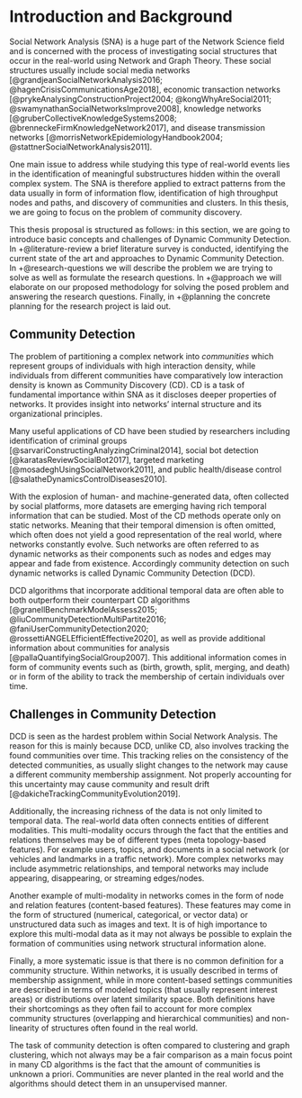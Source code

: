 # Introduction and Background

Social Network Analysis (SNA) is a huge part of the Network Science field and is concerned with the process of investigating social structures that occur in the real-world using Network and Graph Theory. These social structures usually include social media networks [@grandjeanSocialNetworkAnalysis2016; @hagenCrisisCommunicationsAge2018], economic transaction networks [@prykeAnalysingConstructionProject2004; @kongWhyAreSocial2011; @swamynathanSocialNetworksImprove2008], knowledge networks [@gruberCollectiveKnowledgeSystems2008; @brenneckeFirmKnowledgeNetwork2017], and disease transmission networks [@morrisNetworkEpidemiologyHandbook2004; @stattnerSocialNetworkAnalysis2011].

One main issue to address while studying this type of real-world events lies in the identification of meaningful substructures hidden within the overall complex system. The SNA is therefore applied to extract patterns from the data usually in form of information flow, identification of high throughput nodes and paths, and discovery of communities and clusters. In this thesis, we are going to focus on the problem of community discovery.

This thesis proposal is structured as follows: in this section, we are going to introduce basic concepts and challenges of Dynamic Community Detection. In +@literature-review a brief literature survey is conducted, identifying the current state of the art and approaches to Dynamic Community Detection. In +@research-questions we will describe the problem we are trying to solve as well as formulate the research questions. In +@approach we will elaborate on our proposed methodology for solving the posed problem and answering the research questions. Finally, in +@planning the concrete planning for the research project is laid out.

## Community Detection

The problem of partitioning a complex network into *communities* which represent groups of individuals with high interaction density, while individuals from different communities have comparatively low interaction density is known as Community Discovery (CD). CD is a task of fundamental importance within SNA as it discloses deeper properties of networks. It provides insight into networks’ internal structure and its organizational principles.

Many useful applications of CD have been studied by researchers including identification of criminal groups [@sarvariConstructingAnalyzingCriminal2014], social bot detection [@karatasReviewSocialBot2017], targeted marketing [@mosadeghUsingSocialNetwork2011], and public health/disease control [@salatheDynamicsControlDiseases2010].

With the explosion of human- and machine-generated data, often collected by social platforms, more datasets are emerging having rich temporal information that can be studied. Most of the CD methods operate only on static networks. Meaning that their temporal dimension is often omitted, which often does not yield a good representation of the real world, where networks constantly evolve. Such networks are often referred to as dynamic networks as their components such as nodes and edges may appear and fade from existence. Accordingly community detection on such dynamic networks is called Dynamic Community Detection (DCD).

DCD algorithms that incorporate additional temporal data are often able to both outperform their counterpart CD algorithms [@granellBenchmarkModelAssess2015; @liuCommunityDetectionMultiPartite2016; @faniUserCommunityDetection2020; @rossettiANGELEfficientEffective2020], as well as provide additional information about communities for analysis [@pallaQuantifyingSocialGroup2007]. This additional information comes in form of community events such as (birth, growth, split, merging, and death) or in form of the ability to track the membership of certain individuals over time.

## Challenges in Community Detection

DCD is seen as the hardest problem within Social Network Analysis. The reason for this is mainly because DCD, unlike CD, also involves tracking the found communities over time. This tracking relies on the consistency of the detected communities, as usually slight changes to the network may cause a different community membership assignment. Not properly accounting for this uncertainty may cause community and result drift [@dakicheTrackingCommunityEvolution2019].

Additionally, the increasing richness of the data is not only limited to temporal data. The real-world data often connects entities of different modalities. This multi-modality occurs through the fact that the entities and relations themselves may be of different types (meta topology-based features). For example users, topics, and documents in a social network (or vehicles and landmarks in a traffic network). More complex networks may include asymmetric relationships, and temporal networks may include appearing, disappearing, or streaming edges/nodes.

Another example of multi-modality in networks comes in the form of node and relation features (content-based features). These features may come in the form of structured (numerical, categorical, or vector data) or unstructured data such as images and text. It is of high importance to explore this multi-modal data as it may not always be possible to explain the formation of communities using network structural information alone.

Finally, a more systematic issue is that there is no common definition for a community structure. Within networks, it is usually described in terms of membership assignment, while in more content-based settings communities are described in terms of modeled topics (that usually represent interest areas) or distributions over latent similarity space. Both definitions have their shortcomings as they often fail to account for more complex community structures (overlapping and hierarchical communities) and non-linearity of structures often found in the real world.

The task of community detection is often compared to clustering and graph clustering, which not always may be a fair comparison as a main focus point in many CD algorithms is the fact that the amount of communities is unknown a priori. Communities are never planted in the real world and the algorithms should detect them in an unsupervised manner.


